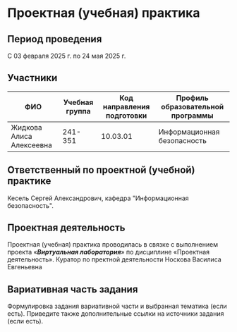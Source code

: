 # Проектная (учебная) практика

## Период проведения

С 03 февраля 2025 г. по 24 мая 2025 г.

## Участники

| ФИО | Учебная группа | Код направления подготовки | Профиль образовательной программы |
|-|-|-|-|
|Жидкова Алиса Алексеевна|241-351|10.03.01|Информационная безопасность|

## Ответственный по проектной (учебной) практике

Кесель Сергей Александрович, кафедра "Информационная безопасность".

## Проектная деятельность

Проектная (учебная) практика проводилась в связке с выполнением проекта «***Виртуальная лаборатория***» по дисциплине «Проектная деятельность».
Куратор по пректной деятельности Носкова Василиса Евгеньевна

## Вариативная часть задания

Формулировка задания вариативной части и выбранная тематика (если есть). Приведите также дополнительные ссылки на источники задания (если есть).
